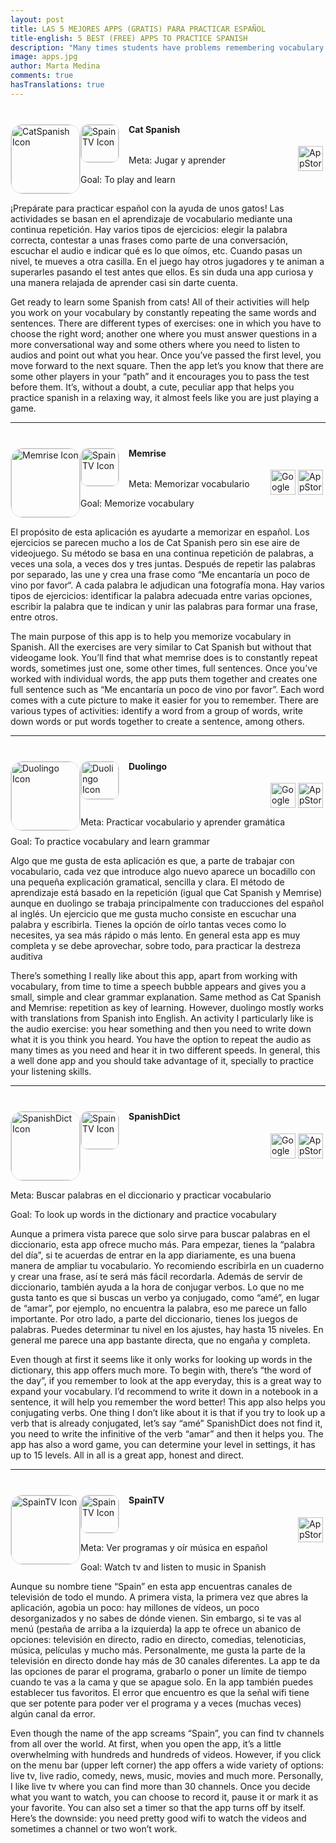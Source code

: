 ```yaml
---
layout: post
title: LAS 5 MEJORES APPS (GRATIS) PARA PRACTICAR ESPAÑOL
title-english: 5 BEST (FREE) APPS TO PRACTICE SPANISH
description: "Many times students have problems remembering vocabulary in Spanish. Some Spanish words look very similar to English terms but the meaning is completely different (this is what we call “false cognates” or “false friends”) No wonder they get confuse! Here’s a list of some of the most common false friends with examples to help you understand and remember them better"
image: apps.jpg
author: Marta Medina
comments: true
hasTranslations: true
---
```


<style type="text/css">
		p {
			display: inline-block;
		}
	img.media-object:not(.icon) {
		/*width: 100%;*/
		margin-right: 4px;
		float: right;
		height: 40px;
	}
	.media-left {
		float: left;
	}
	img.media-object.icon {
		border-radius: 20px;
		border: 1px solid #ddd;
		width: 110px;
	}
	img.media-object.mini-icon {
		border-radius: 30px;
		border: 1px solid #ddd;
		width: 60px;
		border-radius: 12px;
		float: left;
		margin-right: 15px;
	}
	.media {
		margin-top: 40px;
	}
</style>

<div class="media">
  <div class="media-left visible-sm visible-md visible-lg visible-xl">
    <a href="https://itunes.apple.com/us/app/cat-spanish-by-catacademy/id690453731?mt=8">
      <img class="media-object icon" src="http://a3.mzstatic.com/us/r30/Purple/v4/ff/2c/f2/ff2cf275-add1-4382-0111-1cf0857b158d/icon175x175.png" alt="CatSpanish Icon">
    </a>
  </div>
  <div class="media-body">
    <div class="visible-xs">
    	<a href="https://itunes.apple.com/us/app/spain-tv-radio/id684737312?mt=8">
    	  	<img class="mini-icon media-object icon" src="http://a3.mzstatic.com/us/r30/Purple/v4/ff/2c/f2/ff2cf275-add1-4382-0111-1cf0857b158d/icon175x175.png" alt="SpainTV Icon">
    	</a>
  	</div>
    <h4 class="media-heading">Cat Spanish</h4>
	<a href="https://itunes.apple.com/us/app/cat-spanish-by-catacademy/id690453731?mt=8">
      <img class="media-object" src="{{ site.baseurl}}/images/appstore.svg" alt="AppStore Icon">
    </a>
    <p>Meta: Jugar y aprender</p>
    <div class="translation-section collapse">
		<div class="well">
			Goal: To play and learn
		</div>
	</div>
    <p>¡Prepárate para practicar español con la ayuda de unos gatos! Las actividades se basan en el aprendizaje de vocabulario mediante una continua repetición. Hay varios tipos de ejercicios: elegir la palabra correcta, contestar a unas frases como parte de una conversación, escuchar el audio e indicar qué es lo que oímos, etc. Cuando pasas un nivel, te mueves a otra casilla. En el juego hay otros jugadores y te animan a superarles pasando el test antes que ellos. Es sin duda una app curiosa y una manera relajada de aprender casi sin darte cuenta.</p>
    <d class="translation-section collapse">
		<div class="well">
			Get ready to learn some Spanish from cats! All of their activities will help you work on your vocabulary by constantly repeating the same words and sentences. There are different types of exercises: one in which you have to choose the right word; another one where you must answer questions in a more conversational way and some others where you need to listen to audios and point out what you hear. Once you’ve passed the first level, you move forward to the next square. Then the app let’s you know that there are some other players in your “path” and it encourages you to pass the test before them. It’s, without a doubt, a cute, peculiar app that helps you practice spanish in a relaxing way, it almost feels like you are just playing a game.
		</div>
	</d>
  </div>
</div>

<hr>

<div class="media">
  <div class="media-left icon visible-sm visible-md visible-lg visible-xl">
    <a href="https://itunes.apple.com/us/app/memrise.-learn-faster.-500+/id635966718?mt=8">
      <img class="media-object icon" src="http://a2.mzstatic.com/us/r30/Purple7/v4/f9/73/2e/f9732e20-afac-f5d8-2c01-440384ce0632/icon175x175.png" alt="Memrise Icon">
    </a>
  </div>
  <div class="media-body">
    <div class="visible-xs">
    	<a href="https://itunes.apple.com/us/app/spain-tv-radio/id684737312?mt=8">
    	  	<img class="mini-icon media-object icon" src="http://a2.mzstatic.com/us/r30/Purple7/v4/f9/73/2e/f9732e20-afac-f5d8-2c01-440384ce0632/icon175x175.png" alt="SpainTV Icon">
    	</a>
  	</div>
    <h4 class="media-heading">Memrise</h4>
  	<a href="https://itunes.apple.com/us/app/memrise.-learn-faster.-500+/id635966718?mt=8">
      <img class="media-object" src="{{ site.baseurl}}/images/appstore.svg" alt="AppStore Icon">
    </a>
    <a href="https://play.google.com/store/apps/details?id=com.memrise.android.memrisecompanion&hl=en">
      <img class="media-object" src="{{ site.baseurl}}/images/googlestore.png" alt="GooglePlay Icon">
    </a>
    <p>Meta: Memorizar vocabulario</p>
    <div class="translation-section collapse">
		<div class="well">
			Goal: Memorize vocabulary
		</div>
	</div>
    <p>El propósito de esta aplicación es ayudarte a memorizar en español. Los ejercicios se parecen mucho a los de Cat Spanish pero sin ese aire de videojuego. Su método se basa en una continua repetición de palabras, a veces una sola, a veces dos y tres juntas. Después de repetir las palabras por separado, las une y crea una frase como “Me encantaría un poco de vino por favor“. A cada palabra le adjudican una fotografía mona. Hay varios tipos de ejercicios: identificar la palabra adecuada entre varias opciones, escribir la palabra que te indican y unir las palabras para formar una frase, entre otros.</p>
    <d class="translation-section collapse">
		<div class="well">
			The main purpose of this app is to help you memorize vocabulary in Spanish. All the  exercises are very similar to Cat Spanish but without that videogame look. You’ll find that what memrise does is to constantly repeat words, sometimes just one, some other times, full sentences. Once you’ve worked with individual words, the app puts them together and creates one full sentence such as “Me encantaría un poco de vino por favor”. Each word comes with a cute picture to make it easier for you to remember. There are various types of activities: identify a word from a group of words, write down words or put words together to create a sentence, among others.
		</div>
	</d>
  </div>
</div>

<hr>

<div class="media">
  <div class="media-left icon visible-sm visible-md visible-lg visible-xl">
    <a href="https://itunes.apple.com/us/app/duolingo-learn-languages-for/id570060128?mt=8">
      <img class="media-object icon" src="http://a5.mzstatic.com/us/r30/Purple1/v4/fd/16/c3/fd16c37c-4c31-2114-d195-124aa6722223/icon175x175.jpeg" alt="Duolingo Icon">
    </a>
  </div>
  <div class="media-body">
    <div class="visible-xs">
    	<a href="https://itunes.apple.com/us/app/spain-tv-radio/id684737312?mt=8">
    	  	<img class="mini-icon media-object icon" src="http://a5.mzstatic.com/us/r30/Purple1/v4/fd/16/c3/fd16c37c-4c31-2114-d195-124aa6722223/icon175x175.jpeg" alt="Duolingo Icon">
    	</a>
  	</div>
    <h4 class="media-heading">Duolingo</h4>
  	<a href="https://itunes.apple.com/us/app/duolingo-learn-languages-for/id570060128?mt=8">
      <img class="media-object" src="{{ site.baseurl}}/images/appstore.svg" alt="AppStore Icon">
    </a>
    <a href="https://play.google.com/store/apps/details?id=com.duolingo">
      <img class="media-object" src="{{ site.baseurl}}/images/googlestore.png" alt="GooglePlay Icon">
    </a>
    <p>Meta: Practicar vocabulario y aprender gramática</p>
    <div class="translation-section collapse">
		<div class="well">
			Goal: To practice vocabulary and learn grammar
		</div>
	</div>
    <p>Algo que me gusta de esta aplicación es que, a parte de trabajar con vocabulario, cada vez que introduce algo nuevo aparece un bocadillo con una pequeña explicación gramatical, sencilla y clara. El método de aprendizaje está basado en la repetición (igual que Cat Spanish y Memrise) aunque en duolingo se trabaja principalmente con traducciones del español al inglés. Un ejercicio que me gusta mucho consiste en escuchar una palabra y escribirla. Tienes la opción de oírlo tantas veces como lo necesites, ya sea más rápido o más lento. En general esta app es muy completa y se debe aprovechar, sobre todo, para practicar la destreza auditiva</p>
    <d class="translation-section collapse">
		<div class="well">
			There’s something I really like about this app, apart from working with vocabulary, from time to time a speech bubble appears and gives you a small, simple and clear grammar explanation. Same method as Cat Spanish and Memrise: repetition as key of learning. However, duolingo mostly works with translations from Spanish into English. An activity I particularly like is the audio exercise: you hear something and then you need to write down what it is you think you heard. You have the option to repeat the audio as many times as you need and hear it in two different speeds. In general, this a well done app and you should take advantage of it, specially to practice your listening skills.
		</div>
	</d>
  </div>
</div>

<hr>

<div class="media">
  <div class="media-left icon visible-sm visible-md visible-lg visible-xl">
    <a href="https://itunes.apple.com/us/app/spanish-translator-dictionary/id332510494?mt=8">
      <img class="media-object icon" src="http://a5.mzstatic.com/us/r30/Purple5/v4/19/9a/b8/199ab8f3-e971-0a6c-4c3c-c65442f21c9d/icon175x175.png" alt="SpanishDict Icon">
    </a>
  </div>
  <div class="media-body">
    <div class="visible-xs">
    	<a href="https://itunes.apple.com/us/app/spain-tv-radio/id684737312?mt=8">
    	  	<img class="mini-icon media-object icon" src="http://a5.mzstatic.com/us/r30/Purple5/v4/19/9a/b8/199ab8f3-e971-0a6c-4c3c-c65442f21c9d/icon175x175.png" alt="SpainTV Icon">
    	</a>
  	</div>
    <h4 class="media-heading">SpanishDict</h4>
  	<a href="https://itunes.apple.com/us/app/spanish-translator-dictionary/id332510494?mt=8">
      <img class="media-object" src="{{ site.baseurl}}/images/appstore.svg" alt="AppStore Icon">
    </a>
    <a href="https://play.google.com/store/apps/details?id=com.spanishdictapp&hl=en">
      <img class="media-object" src="{{ site.baseurl}}/images/googlestore.png" alt="GooglePlay Icon">
    </a>
    <p>Meta: Buscar palabras en el diccionario y practicar vocabulario</p>
    <div class="translation-section collapse">
		<div class="well">
			Goal: To look up words in the dictionary and practice vocabulary
		</div>
	</div>
    <p>Aunque a primera vista parece que solo sirve para buscar palabras en el diccionario, esta app ofrece mucho más. Para empezar, tienes la “palabra del día”, si te acuerdas de entrar en la app diariamente, es una buena manera de ampliar tu vocabulario. Yo recomiendo escribirla en un cuaderno y crear una frase, así te será más fácil recordarla. Además de servir de diccionario, también ayuda a la hora de conjugar verbos. Lo que no me gusta tanto es que si buscas un verbo ya conjugado, como “amé”, en lugar de “amar”, por ejemplo, no encuentra la palabra, eso me parece un fallo importante. Por otro lado, a parte del diccionario, tienes los juegos de palabras. Puedes determinar tu nivel en los ajustes, hay hasta 15 niveles. En general me parece una app bastante directa, que no engaña y completa.</p>
    <d class="translation-section collapse">
		<div class="well">
			Even though at first it seems like it only works for looking up words in the dictionary, this app offers much more. To begin with, there’s “the word of the day”, if you remember to look at the app everyday, this is a great way to expand your vocabulary. I’d recommend to write it down in a notebook in a sentence, it will help you remember the word better! This app also helps you conjugating verbs. One thing I don’t like about it is that if you try to look up a verb that is already conjugated, let’s say “amé” SpanishDict does not find it, you need to write the infinitive of the verb “amar” and then it helps you. The app has also a word game, you can determine your level in settings, it has up to 15 levels. All in all is a great app, honest and direct.
		</div>
	</d>
  </div>
</div>

<hr>

<div class="media">
  <div class="media-left icon visible-sm visible-md visible-lg visible-xl">
    <a href="https://itunes.apple.com/us/app/spain-tv-radio/id684737312?mt=8">
      <img class="media-object icon" src="http://a3.mzstatic.com/us/r30/Purple7/v4/cf/3f/b6/cf3fb68f-1ff2-2498-4761-94fe908a1fca/icon175x175.jpeg" alt="SpainTV Icon">
    </a>
  </div>
  <div class="media-body">
    <div class="visible-xs">
    	<a href="https://itunes.apple.com/us/app/spain-tv-radio/id684737312?mt=8">
    	  	<img class="mini-icon media-object icon" src="http://a3.mzstatic.com/us/r30/Purple7/v4/cf/3f/b6/cf3fb68f-1ff2-2498-4761-94fe908a1fca/icon175x175.jpeg" alt="SpainTV Icon">
    	</a>
  	</div>
    <h4 class="media-heading">SpainTV</h4>
  	<a href="https://itunes.apple.com/us/app/spain-tv-radio/id684737312?mt=8">
      <img class="media-object" src="{{ site.baseurl}}/images/appstore.svg" alt="AppStore Icon">
    </a>
    <p>Meta: Ver programas y oír música en español</p>
    <div class="translation-section collapse">
		<div class="well">
			Goal: Watch tv and listen to music in Spanish
		</div>
	</div>
    <p>Aunque su nombre tiene “Spain” en esta app encuentras canales de televisión de todo el mundo. A primera vista, la primera vez que abres la aplicación, agobia un poco: hay millones de vídeos, un poco desorganizados y no sabes de dónde vienen. Sin embargo, si te vas al menú (pestaña de arriba a la izquierda) la app te ofrece un abanico de opciones: televisión en directo, radio en directo, comedias, telenoticias, música, películas y mucho más. Personalmente, me gusta la parte de la televisión en directo donde hay más de 30 canales diferentes. La app te da las opciones de parar el programa, grabarlo o poner un límite de tiempo cuando te vas a la cama y que se apague solo. En la app también puedes establecer tus favoritos. El error que encuentro es que la señal wifi tiene que ser potente para poder ver el programa y a veces (muchas veces) algún canal da error.</p>
    <d class="translation-section collapse">
		<div class="well">
			Even though the name of the app screams “Spain”, you can find tv channels from all over the world. At first, when you open the app, it’s a little overwhelming with hundreds and hundreds of videos. However, if you click on the menu bar (upper left corner) the app offers a wide variety of options: live tv, live radio, comedy, news, music, movies and much more. Personally, I like live tv where you can find more than 30 channels. Once you decide what you want to watch, you can choose to record it, pause it or mark it as your favorite. You can also set a timer so that the app turns off by itself. Here’s the downside: you need pretty good wifi to watch the videos and sometimes a channel or two won’t work.
		</div>
	</d>
  </div>
</div>

<br>
